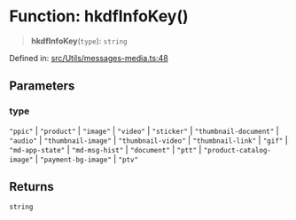 # Function: hkdfInfoKey()

> **hkdfInfoKey**(`type`): `string`

Defined in: [src/Utils/messages-media.ts:48](https://github.com/Fokusdotid/bail/blob/99acc683da8779d62a0509bb4108fdb35cb2b061/src/Utils/messages-media.ts#L48)

## Parameters

### type

`"ppic"` | `"product"` | `"image"` | `"video"` | `"sticker"` | `"thumbnail-document"` | `"audio"` | `"thumbnail-image"` | `"thumbnail-video"` | `"thumbnail-link"` | `"gif"` | `"md-app-state"` | `"md-msg-hist"` | `"document"` | `"ptt"` | `"product-catalog-image"` | `"payment-bg-image"` | `"ptv"`

## Returns

`string`
